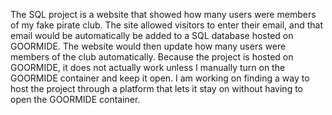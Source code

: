 The SQL project is a website that showed how many users were members of my fake pirate club. The site allowed visitors to enter their email, and that email would be automatically be added to a SQL database hosted on GOORMIDE. The website would then update how many users were members of the club automatically. Because the project is hosted on GOORMIDE, it does not actually work unless I manually turn on the GOORMIDE container and keep it open. I am working on finding a way to host the project through a platform that lets it stay on without having to open the GOORMIDE container.
